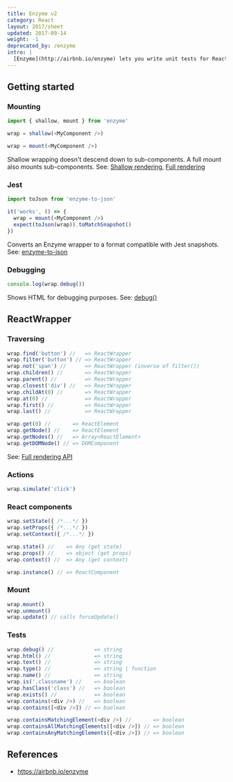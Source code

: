 ```yaml
---
title: Enzyme v2
category: React
layout: 2017/sheet
updated: 2017-09-14
weight: -1
deprecated_by: /enzyme
intro: |
  [Enzyme](http://airbnb.io/enzyme) lets you write unit tests for React components. This guide covers Enzyme 2.x.
---
```


## Getting started

<!-- {.-three-column} -->

### Mounting

<!-- {.-prime} -->

```js
import { shallow, mount } from 'enzyme'
```

<!-- {.-setup} -->

```js
wrap = shallow(<MyComponent />)
```

```js
wrap = mount(<MyComponent />)
```

Shallow wrapping doesn't descend down to sub-components.
A full mount also mounts sub-components.
See: [Shallow rendering](http://airbnb.io/enzyme/docs/api/shallow.html),
[Full rendering](http://airbnb.io/enzyme/docs/api/mount.html)

### Jest

```js
import toJson from 'enzyme-to-json'
```

<!-- {.-setup} -->

```js
it('works', () => {
  wrap = mount(<MyComponent />)
  expect(toJson(wrap)).toMatchSnapshot()
})
```

Converts an Enzyme wrapper to a format compatible with Jest snapshots. See: [enzyme-to-json](https://www.npmjs.com/package/enzyme-to-json)

### Debugging

```js
console.log(wrap.debug())
```

Shows HTML for debugging purposes. See: [debug()](http://airbnb.io/enzyme/docs/api/ReactWrapper/debug.html)

## ReactWrapper

### Traversing

```js
wrap.find('button') //   => ReactWrapper
wrap.filter('button') // => ReactWrapper
wrap.not('span') //      => ReactWrapper (inverse of filter())
wrap.children() //       => ReactWrapper
wrap.parent() //         => ReactWrapper
wrap.closest('div') //   => ReactWrapper
wrap.childAt(0) //       => ReactWrapper
wrap.at(0) //            => ReactWrapper
wrap.first() //          => ReactWrapper
wrap.last() //           => ReactWrapper
```

```js
wrap.get(0) //       => ReactElement
wrap.getNode() //    => ReactElement
wrap.getNodes() //   => Array<ReactElement>
wrap.getDOMNode() // => DOMComponent
```

See: [Full rendering API](http://airbnb.io/enzyme/docs/api/mount.html)

### Actions

```js
wrap.simulate('click')
```

### React components

```js
wrap.setState({ /*...*/ })
wrap.setProps({ /*...*/ })
wrap.setContext({ /*...*/ })
```

```js
wrap.state() //    => Any (get state)
wrap.props() //    => object (get props)
wrap.context() //  => Any (get context)
```

```js
wrap.instance() // => ReactComponent
```

### Mount

```js
wrap.mount()
wrap.unmount()
wrap.update() // calls forceUpdate()
```

### Tests

```js
wrap.debug() //             => string
wrap.html() //              => string
wrap.text() //              => string
wrap.type() //              => string | function
wrap.name() //              => string
wrap.is('.classname') //    => boolean
wrap.hasClass('class') //   => boolean
wrap.exists() //            => boolean
wrap.contains(<div />) //   => boolean
wrap.contains([<div />]) // => boolean
```

```js
wrap.containsMatchingElement(<div />) //       => boolean
wrap.containsAllMatchingElements([<div />]) // => boolean
wrap.containsAnyMatchingElements([<div />]) // => boolean
```

## References

* <https://airbnb.io/enzyme>
